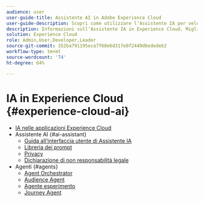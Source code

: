 ```yaml
---
audience: user
user-guide-title: Assistente AI in Adobe Experience Cloud
user-guide-description: Scopri come utilizzare l’Assistente IA per velocizzare il flusso di lavoro con Adobe Experience Platform e Real-time Customer Data Platform.
description: Informazioni sull’Assistente IA in Experience Cloud. Migliora la tua conoscenza del prodotto e acquisisci insight operativi utilizzando l’IA in Experience Cloud.
solution: Experience Cloud
role: Admin,User,Developer,Leader
source-git-commit: 352ba791195eca7f68e6d317e0f2449d6ededeb2
workflow-type: tm+mt
source-wordcount: '74'
ht-degree: 64%

---
```



# IA in Experience Cloud {#experience-cloud-ai}

- [IA nelle applicazioni Experience Cloud](home.md)
- Assistente AI {#ai-assistant}
   - [Guida all’interfaccia utente di Assistente IA](./ai-assistant/ai-assistant-ui.md)
   - [Libreria dei prompt](./ai-assistant/prompt-library.md)
   - [Privacy](./ai-assistant/privacy.md)
   - [Dichiarazione di non responsabilità legale](./ai-assistant/legal-disclaimer.md)
- Agenti {#agents}
   - [Agent Orchestrator](./agents/agent-orchestrator.md)
   - [Audience Agent](./agents/audience.md)
   - [Agente esperimento](./agents/agent-experiment.md)
   - [Journey Agent](./agents/ajo-agent-analyze.md)

